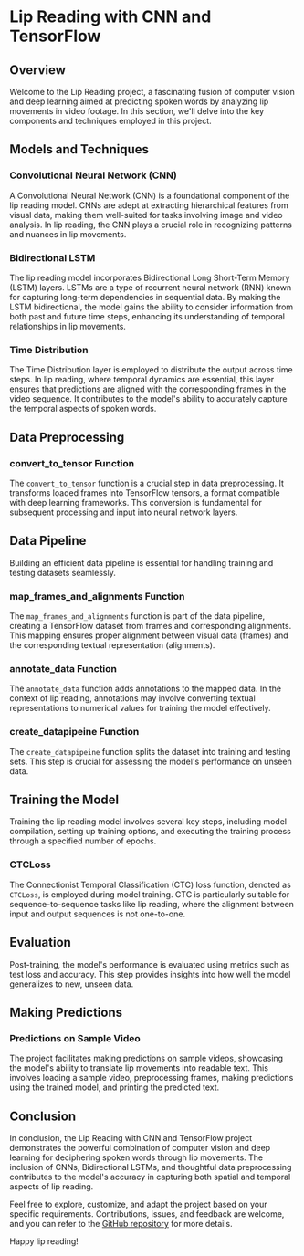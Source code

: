 # Lip Reading with CNN and TensorFlow

## Overview

Welcome to the Lip Reading project, a fascinating fusion of computer vision and deep learning aimed at predicting spoken words by analyzing lip movements in video footage. In this section, we'll delve into the key components and techniques employed in this project.

## Models and Techniques

### Convolutional Neural Network (CNN)

A Convolutional Neural Network (CNN) is a foundational component of the lip reading model. CNNs are adept at extracting hierarchical features from visual data, making them well-suited for tasks involving image and video analysis. In lip reading, the CNN plays a crucial role in recognizing patterns and nuances in lip movements.

### Bidirectional LSTM

The lip reading model incorporates Bidirectional Long Short-Term Memory (LSTM) layers. LSTMs are a type of recurrent neural network (RNN) known for capturing long-term dependencies in sequential data. By making the LSTM bidirectional, the model gains the ability to consider information from both past and future time steps, enhancing its understanding of temporal relationships in lip movements.

### Time Distribution

The Time Distribution layer is employed to distribute the output across time steps. In lip reading, where temporal dynamics are essential, this layer ensures that predictions are aligned with the corresponding frames in the video sequence. It contributes to the model's ability to accurately capture the temporal aspects of spoken words.

## Data Preprocessing

### convert_to_tensor Function

The `convert_to_tensor` function is a crucial step in data preprocessing. It transforms loaded frames into TensorFlow tensors, a format compatible with deep learning frameworks. This conversion is fundamental for subsequent processing and input into neural network layers.

## Data Pipeline

Building an efficient data pipeline is essential for handling training and testing datasets seamlessly.

### map_frames_and_alignments Function

The `map_frames_and_alignments` function is part of the data pipeline, creating a TensorFlow dataset from frames and corresponding alignments. This mapping ensures proper alignment between visual data (frames) and the corresponding textual representation (alignments).

### annotate_data Function

The `annotate_data` function adds annotations to the mapped data. In the context of lip reading, annotations may involve converting textual representations to numerical values for training the model effectively.

### create_datapipeine Function

The `create_datapipeine` function splits the dataset into training and testing sets. This step is crucial for assessing the model's performance on unseen data.

## Training the Model

Training the lip reading model involves several key steps, including model compilation, setting up training options, and executing the training process through a specified number of epochs.

### CTCLoss

The Connectionist Temporal Classification (CTC) loss function, denoted as `CTCLoss`, is employed during model training. CTC is particularly suitable for sequence-to-sequence tasks like lip reading, where the alignment between input and output sequences is not one-to-one.

## Evaluation

Post-training, the model's performance is evaluated using metrics such as test loss and accuracy. This step provides insights into how well the model generalizes to new, unseen data.

## Making Predictions

### Predictions on Sample Video

The project facilitates making predictions on sample videos, showcasing the model's ability to translate lip movements into readable text. This involves loading a sample video, preprocessing frames, making predictions using the trained model, and printing the predicted text.

## Conclusion

In conclusion, the Lip Reading with CNN and TensorFlow project demonstrates the powerful combination of computer vision and deep learning for deciphering spoken words through lip movements. The inclusion of CNNs, Bidirectional LSTMs, and thoughtful data preprocessing contributes to the model's accuracy in capturing both spatial and temporal aspects of lip reading.

Feel free to explore, customize, and adapt the project based on your specific requirements. Contributions, issues, and feedback are welcome, and you can refer to the [GitHub repository](https://github.com/your-username/your-repository) for more details.

Happy lip reading!

